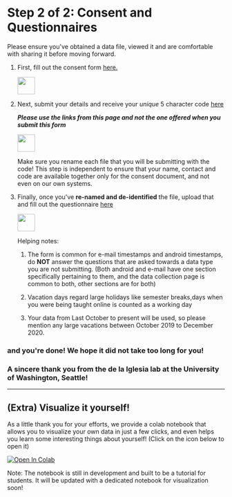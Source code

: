 # Step 2 of 2: Consent and Questionnaires

Please ensure you've obtained a data file, viewed it and are comfortable with sharing it before moving forward. 

1.  First, fill out the consent form <a href="https://redcap.iths.org/surveys/?s=34X3HD7YYL" target="_blank">here.</a>

    <img src="https://www.flaticon.com/svg/static/icons/svg/2234/2234689.svg" height="40" width="40">

2.  Next, submit your details and receive your *unique* 5 character code <a href="https://docs.google.com/forms/d/e/1FAIpQLScIIiCoDeyHSJua0dggl3DbIPoXbTsXZiq2M7ozJJpS9qKqWA/viewform" target="_blank">here</a>
    
    ***Please use the links from this page and not the one offered when you submit this form***

    <img src="https://user-images.githubusercontent.com/42762378/101791343-6e96b300-3b29-11eb-8947-dc7259ec675a.png" height="40" width="40">
   
    Make sure you rename each file that you will be submitting with the code! This step is independent to ensure that your name, contact and code are available together only for the consent document, and not even on our own systems.

3. Finally, once you've **re-named and de-identified** the file, upload that and fill out the questionnaire <a href="https://docs.google.com/forms/d/e/1FAIpQLSfmus7ZGrjeCBVHGkXRey-aU1y0DbflYQ1iivucsFOyBtBSHg/viewform?usp=sf_link" target="_blank">here</a>

    <img src="https://www.google.com/images/about/forms-icon.svg" height="40" width="40">
    
    Helping notes:
    
    1. The form is common for e-mail timestamps and android timestamps, do **NOT** answer the questions that are asked towards a data type you are not submitting. (Both android and e-mail have one section specifically pertaining to them, and the data collection page is common to both, other sections are for both)
    
    2. Vacation days regard large holidays like semester breaks,days when you were being taught online is counted as a working day
    
    3. Your data from Last October to present will be used, so please mention any large vacations between October 2019 to December 2020.
    
### and you're done! We hope it did not take too long for you!
   
### A sincere thank you from the de la Iglesia lab at the University of Washington, Seattle!
   
<hr>
   
## (Extra) Visualize it yourself!

As a little thank you for your efforts, we provide a colab notebook that allows you to visualize your own data in just a few clicks, and even helps you learn some interesting things about yourself! (Click on the icon below to open it)

[![Open In Colab](https://colab.research.google.com/assets/colab-badge.svg)](https://colab.research.google.com/github/invisilico/Tutorial-Notebooks/blob/main/Digital_Behaviour_Notebook.ipynb)

Note: The notebook is still in development and built to be a tutorial for students. It will be updated with a dedicated notebook for visualization soon!
